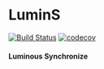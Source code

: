 # LuminS

[![Build Status](https://travis-ci.org/wchang22/LuminS.svg?branch=master)](https://travis-ci.org/wchang22/LuminS)
[![codecov](https://codecov.io/gh/wchang22/LuminS/branch/master/graph/badge.svg)](https://codecov.io/gh/wchang22/LuminS)

#### Luminous Synchronize

